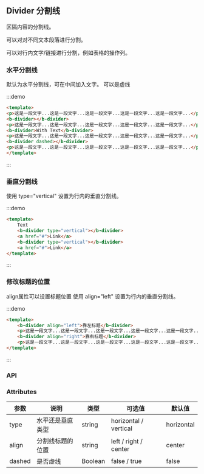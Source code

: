 ## Divider 分割线

<template>
    <div class="global-anchor">
      <b-anchor :scroll-offset="100">
        <b-anchor-link href="#shui-ping-fen-ge-xian" title="水平分割线"></b-anchor-link>
        <b-anchor-link href="#chui-zhi-fen-ge-xian" title="垂直分割线"></b-anchor-link>
        <b-anchor-link href="#xiu-gai-biao-ti-de-wei-zhi" title="修改标题的位置"></b-anchor-link>
        <b-anchor-link href="#api" title="API">
            <b-anchor-link href="#attributes" title="Attributes"></b-anchor-link>
        </b-anchor-link>
      </b-anchor>
    </div>
</template>

区隔内容的分割线。

可以对对不同文本段落进行分割。

可以对行内文字/链接进行分割，例如表格的操作列。

### 水平分割线

默认为水平分割线，可在中间加入文字。 可以是虚线

:::demo 
```html
<template>
<p>这是一段文字...这是一段文字...这是一段文字...这是一段文字...这是一段文字...</p>
<b-divider></b-divider>
<p>这是一段文字...这是一段文字...这是一段文字...这是一段文字...这是一段文字...</p>
<b-divider>With Text</b-divider>
<p>这是一段文字...这是一段文字...这是一段文字...这是一段文字...这是一段文字...</p>
<b-divider dashed></b-divider>
<p>这是一段文字...这是一段文字...这是一段文字...这是一段文字...这是一段文字...</p>
</template>
```
:::

### 垂直分割线

使用 type="vertical" 设置为行内的垂直分割线。

:::demo 
```html
<template>
    Text
    <b-divider type="vertical"></b-divider>
    <a href="#">Link</a>
    <b-divider type="vertical"></b-divider>
    <a href="#">Link</a>
</template>
```
:::

### 修改标题的位置

align属性可以设置标题位置 使用 align="left" 设置为行内的垂直分割线。

:::demo
```html
<template>
    <b-divider align="left">靠左标题</b-divider>
    <p>这是一段文字...这是一段文字...这是一段文字...这是一段文字...这是一段文字...</p>
    <b-divider align="right">靠右标题</b-divider>
    <p>这是一段文字...这是一段文字...这是一段文字...这是一段文字...这是一段文字...</p>
</template>
```
:::

### API

### Attributes

| 参数      | 说明    | 类型      | 可选值       | 默认值   |
|---------- |-------- |---------- |-------------  |-------- |
| type | 水平还是垂直类型 | string | horizontal / vertical  |  horizontal  |
| align | 分割线标题的位置 | string | left / right / center  |  center  |
| dashed | 是否虚线 | Boolean | false / true |  false  |
